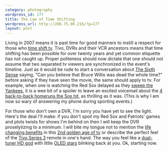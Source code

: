 ```yaml
--- 
category: photography
wordpress_id: 177
title: The Law of Time Shifting
wordpress_url: http://208.75.86.216/?p=177
layout: post
---
```

Living in 2007 means it is past time for good manners to instill a respect for those who <a href="http://en.wikipedia.org/wiki/Time_shifting">time shift tv</a>. Tivo, DVRs and their VCR ancestors means that time shifting has been possible for over twenty years and yet common etiquette has not caught up. Proper politeness should now dictate that one should not assume that two separated tv viewers are synchronized in the event's timeline. Just as it would be rude to start a conversation about <a href="http://www.imdb.com/title/tt0167404/">The Sixth Sense</a> saying, "Can you believe that Bruce Willis was dead the whole time?" before asking if they have seen the movie, the same should apply to tv. For example, when one is watching the Red Sox delayed as they <a href="http://www.boston.com/sports/baseball/redsox/articles/2007/04/23/smashing_success/?page=full">sweep the Yankees</a>, it is a wee bit of a spoiler to leave an excited voicemail about the <a href="http://www.boston.com/sports/baseball/redsox/articles/2007/04/23/recounting_3d_inning_barrage_is_a_real_blast/">4 back-to-back homeruns the Sox hit</a>, as thrilling as it was. (This is why I am now so wary of answering my phone during sporting events.)

For those who don't own a DVR, I'm sorry you have yet to see the light. Here's the deal I'll make: if you don't spoil my Red Sox and Patriots' games and plots twists for shows I'm behind on then I will keep the DVR proselytizing to a minimum. I will bite my tongue not to mention the <a href="http://www.tivolovers.com/">life changing benefits</a> in this <a href="http://www.thislife.org/Radio_Episode.aspx?episode=328">2nd golden age of tv</a> or describe the perfect feel of the <a href="http://www.amazon.com/dp/B000I661J0/ref=nosim?tag=mikechampion">Tivo Series 3</a> remote in one's hand. The way you feel like a <a href="http://www.tivo.com/2.0.boxdetails.asp?box=series3HDDVR">dual-tuner HD god</a> with little <a href="http://en.wikipedia.org/wiki/Organic_light-emitting_diode">OLED stars</a> blinking back at you. Ok, starting now.
